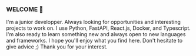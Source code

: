 ### WELCOME 👋

I'm a junior developper.
Always looking for opportunities and interesting projects to work on.
I use Python, FastAPI, React.js, Docker, and Typescript. I'm also ready to learn something new and always open to new languages and frameworks.
I hope you'll enjoy what you find here. Don't hesitate to give advice ;)
Thank you for your interest.

<!--
**TomQuez/TomQuez** is a ✨ _special_ ✨ repository because its `README.md` (this file) appears on your GitHub profile.

Here are some ideas to get you started:

- 🔭 I’m currently working on ...
- 🌱 I’m currently learning ...
- 👯 I’m looking to collaborate on ...
- 🤔 I’m looking for help with ...
- 💬 Ask me about ...
- 📫 How to reach me: ...
- 😄 Pronouns: ...
- ⚡ Fun fact: ...
-->
